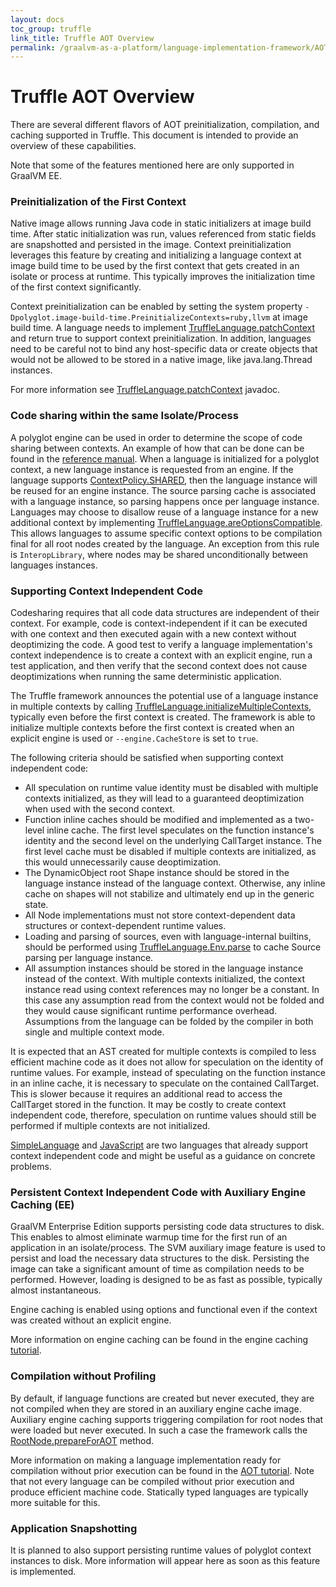 ```yaml
---
layout: docs
toc_group: truffle
link_title: Truffle AOT Overview
permalink: /graalvm-as-a-platform/language-implementation-framework/AOTOverview/
---
```

# Truffle AOT Overview

There are several different flavors of AOT preinitialization, compilation, and caching supported in Truffle.
This document is intended to provide an overview of these capabilities.

Note that some of the features mentioned here are only supported in GraalVM EE.

### Preinitialization of the First Context

Native image allows running Java code in static initializers at image build time.
After static initialization was run, values referenced from static fields are snapshotted and persisted in the image.
Context preinitialization leverages this feature by creating and initializing a language context at image build time to be used by the first context that gets created in an isolate or process at runtime.
This typically improves the initialization time of the first context significantly.

Context preinitialization can be enabled by setting the system property `-Dpolyglot.image-build-time.PreinitializeContexts=ruby,llvm` at image build time.
A language needs to implement [TruffleLanguage.patchContext](https://www.graalvm.org/truffle/javadoc/com/oracle/truffle/api/TruffleLanguage.html#patchContext-C-com.oracle.truffle.api.TruffleLanguage.Env-) and return true to support context preinitialization.
In addition, languages need to be careful not to bind any host-specific data or create objects that would not be allowed to be stored in a native image, like java.lang.Thread instances.

For more information see [TruffleLanguage.patchContext](https://www.graalvm.org/truffle/javadoc/com/oracle/truffle/api/TruffleLanguage.html#patchContext-C-com.oracle.truffle.api.TruffleLanguage.Env-) javadoc.


### Code sharing within the same Isolate/Process

A polyglot engine can be used in order to determine the scope of code sharing between contexts.
An example of how that can be done can be found in the [reference manual](https://www.graalvm.org/reference-manual/embed-languages/#code-caching-across-multiple-contexts).
When a language is initialized for a polyglot context, a new language instance is requested from an engine.
If the language supports [ContextPolicy.SHARED](https://www.graalvm.org/truffle/javadoc/com/oracle/truffle/api/TruffleLanguage.ContextPolicy.html#SHARED), then the language instance will be reused for an engine instance.
The source parsing cache is associated with a language instance, so parsing happens once per language instance.
Languages may choose to disallow reuse of a language instance for a new additional context by implementing [TruffleLanguage.areOptionsCompatible](https://www.graalvm.org/truffle/javadoc/com/oracle/truffle/api/TruffleLanguage.html#areOptionsCompatible-org.graalvm.options.OptionValues-org.graalvm.options.OptionValues-).
This allows languages to assume specific context options to be compilation final for all root nodes created by the language.
An exception from this rule is `InteropLibrary`, where nodes may be shared unconditionally between languages instances.


### Supporting Context Independent Code

Codesharing requires that all code data structures are independent of their context.
For example, code is context-independent if it can be executed with one context and then executed again with a new context without deoptimizing the code.
A good test to verify a language implementation's context independence is to create a context with an explicit engine, run a test application, and then verify that the second context does not cause deoptimizations when running the same deterministic application.

The Truffle framework announces the potential use of a language instance in multiple contexts by calling [TruffleLanguage.initializeMultipleContexts](https://www.graalvm.org/truffle/javadoc/com/oracle/truffle/api/TruffleLanguage.html#initializeMultipleContexts--), typically even before the first context is created.
The framework is able to initialize multiple contexts before the first context is created when an explicit engine is used or `--engine.CacheStore` is set to `true`.

The following criteria should be satisfied when supporting context independent code:

* All speculation on runtime value identity must be disabled with multiple contexts initialized, as they will lead to a guaranteed deoptimization when used with the second context.
* Function inline caches should be modified and implemented as a two-level inline cache. The first level speculates on the function instance's identity and the second level on the underlying CallTarget instance. The first level cache must be disabled if multiple contexts are initialized, as this would unnecessarily cause deoptimization.
* The DynamicObject root Shape instance should be stored in the language instance instead of the language context. Otherwise, any inline cache on shapes will not stabilize and ultimately end up in the generic state.
* All Node implementations must not store context-dependent data structures or context-dependent runtime values.
* Loading and parsing of sources, even with language-internal builtins, should be performed using [TruffleLanguage.Env.parse](https://www.graalvm.org/truffle/javadoc/com/oracle/truffle/api/TruffleLanguage.html#parse-com.oracle.truffle.api.TruffleLanguage.ParsingRequest-) to cache Source parsing per language instance.
* All assumption instances should be stored in the language instance instead of the context. With multiple contexts initialized, the context instance read using context references may no longer be a constant. In this case any assumption read from the context would not be folded and they would cause significant runtime performance overhead. Assumptions from the language can be folded by the compiler in both single and multiple context mode.

It is expected that an AST created for multiple contexts is compiled to less efficient machine code as it does not allow for speculation on the identity of runtime values.
For example, instead of speculating on the function instance in an inline cache, it is necessary to speculate on the contained CallTarget.
This is slower because it requires an additional read to access the CallTarget stored in the function.
It may be costly to create context independent code, therefore, speculation on runtime values should still be performed if multiple contexts are not initialized.

[SimpleLanguage](https://github.com/graalvm/simplelanguage/blob/master/language/src/main/java/com/oracle/truffle/sl/SLLanguage.java#L196) and [JavaScript](https://github.com/oracle/graaljs/blob/master/graal-js/src/com.oracle.truffle.js/src/com/oracle/truffle/js/lang/JavaScriptLanguage.java) are two languages that already support context independent code and might be useful as a guidance on concrete problems.


### Persistent Context Independent Code with Auxiliary Engine Caching (EE)

GraalVM Enterprise Edition supports persisting code data structures to disk.
This enables to almost eliminate warmup time for the first run of an application in an isolate/process.
The SVM auxiliary image feature is used to persist and load the necessary data structures to the disk.
Persisting the image can take a significant amount of time as compilation needs to be performed.
However, loading is designed to be as fast as possible, typically almost instantaneous.

Engine caching is enabled using options and functional even if the context was created without an explicit engine.

More information on engine caching can be found in the engine caching [tutorial](AuxiliaryEngineCachingEnterprise.md).


### Compilation without Profiling

By default, if language functions are created but never executed, they are not compiled when they are stored in an auxiliary engine cache image.
Auxiliary engine caching supports triggering compilation for root nodes that were loaded but never executed.
In such a case the framework calls the [RootNode.prepareForAOT](https://www.graalvm.org/truffle/javadoc/com/oracle/truffle/api/nodes/RootNode.html#prepareForAOT--) method.

More information on making a language implementation ready for compilation without prior execution can be found in the [AOT tutorial](AOT.md).
Note that not every language can be compiled without prior execution and produce efficient machine code.
Statically typed languages are typically more suitable for this.


### Application Snapshotting

It is planned to also support persisting runtime values of polyglot context instances to disk.
More information will appear here as soon as this feature is implemented.
